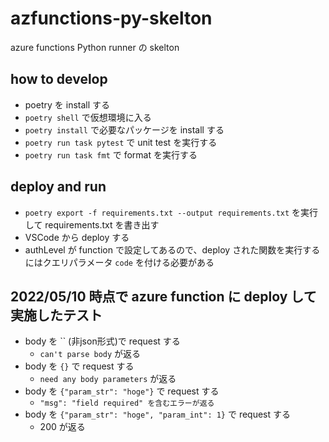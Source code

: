 # azfunctions-py-skelton
azure functions Python runner の skelton

## how to develop
- poetry を install する
- `poetry shell` で仮想環境に入る
- `poetry install` で必要なパッケージを install する
- `poetry run task pytest` で unit test を実行する
- `poetry run task fmt` で format を実行する 

## deploy and run
- `poetry export -f requirements.txt --output requirements.txt` を実行して requirements.txt を書き出す
- VSCode から deploy する
- authLevel が function で設定してあるので、deploy された関数を実行するにはクエリパラメータ `code` を付ける必要がある

## 2022/05/10 時点で azure function に deploy して実施したテスト
- body を `` (非json形式)で request する
    - `can't parse body` が返る
- body を `{}` で request する
    - `need any body parameters` が返る
- body を `{"param_str": "hoge"}` で request する
    - `"msg": "field required" を含むエラーが返る`
- body を `{"param_str": "hoge", "param_int": 1}` で request する
    - 200 が返る

